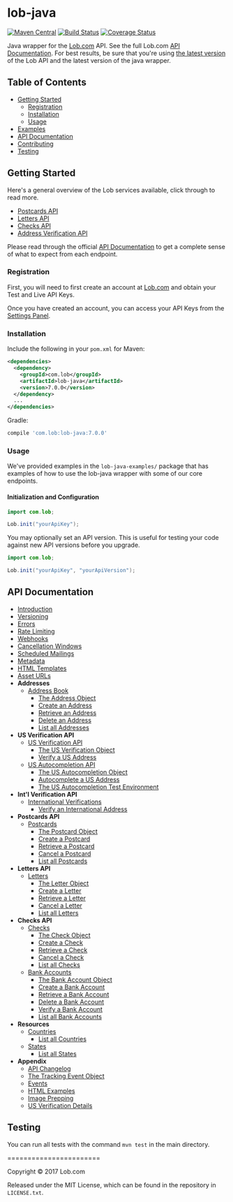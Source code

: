# lob-java

[![Maven Central](https://img.shields.io/maven-central/v/com.lob/lob-java.svg)](http://search.maven.org/#search%7Cga%7C1%7Cg%3A%22com.lob%22%20AND%20a%3A%22lob-java%22)
[![Build Status](https://secure.travis-ci.org/lob/lob-java.svg)](https://travis-ci.org/lob/lob-java)
[![Coverage Status](https://coveralls.io/repos/lob/lob-java/badge.svg?branch=master)](https://coveralls.io/r/lob/lob-java)

Java wrapper for the [Lob.com](http://lob.com) API. See the full Lob.com [API Documentation](https://lob.com/docs/java).  For best results, be sure that you're using [the latest version](https://lob.com/docs/java#version) of the Lob API and the latest version of the java wrapper.

## Table of Contents

- [Getting Started](#getting-started)
  - [Registration](#registration)
  - [Installation](#installation)
  - [Usage](#usage)
- [Examples](#examples)
- [API Documentation](#api-documentation)
- [Contributing](#contributing)
- [Testing](#testing)

## Getting Started

Here's a general overview of the Lob services available, click through to read more.

- [Postcards API](https://lob.com/services/postcards)
- [Letters API](https://lob.com/services/letters)
- [Checks API](https://lob.com/services/checks)
- [Address Verification API](https://lob.com/verification/address)

Please read through the official [API Documentation](#api-documentation) to get a complete sense of what to expect from each endpoint.

### Registration

First, you will need to first create an account at [Lob.com](https://dashboard.lob.com/#/register) and obtain your Test and Live API Keys.

Once you have created an account, you can access your API Keys from the [Settings Panel](https://dashboard.lob.com/#/settings).

### Installation

Include the following in your `pom.xml` for Maven:

```xml
<dependencies>
  <dependency>
    <groupId>com.lob</groupId>
    <artifactId>lob-java</artifactId>
    <version>7.0.0</version>
  </dependency>
  ...
</dependencies>
```

Gradle:

```groovy
compile 'com.lob:lob-java:7.0.0'
```

### Usage

We've provided examples in the `lob-java-examples/` package that has examples of how to use the lob-java wrapper with some of our core endpoints.

#### Initialization and Configuration
```java
import com.lob;

Lob.init("yourApiKey");
```

You may optionally set an API version. This is useful for testing your code against new API versions before you upgrade.
```java
import com.lob;

Lob.init("yourApiKey", "yourApiVersion");
```

## API Documentation

- [Introduction](https://lob.com/docs/java#introduction)
- [Versioning](https://lob.com/docs/java#version)
- [Errors](https://lob.com/docs/java#errors)
- [Rate Limiting](https://lob.com/docs/java#rate-limits)
- [Webhooks](https://lob.com/docs/java#webhooks)
- [Cancellation Windows](https://lob.com/docs/java#cancellation)
- [Scheduled Mailings](https://lob.com/docs/java#scheduled)
- [Metadata](https://lob.com/docs/java#metadata)
- [HTML Templates](https://lob.com/docs/java#templates)
- [Asset URLs](https://lob.com/docs/java#urls)
- **Addresses**
  - [Address Book](https://lob.com/docs/java#addresses)
    - [The Address Object](https://lob.com/docs/java#addresses_object)
    - [Create an Address](https://lob.com/docs/java#addresses_create)
    - [Retrieve an Address](https://lob.com/docs/java#addresses_retrieve)
    - [Delete an Address](https://lob.com/docs/java#addresses_delete)
    - [List all Addresses](https://lob.com/docs/java#addresses_list)
- **US Verification API**
  - [US Verification API](https://lob.com/docs/java#us_verifications)
    - [The US Verification Object](https://lob.com/docs/java#us_verifications_object)
    - [Verify a US Address](https://lob.com/docs/java#us_verifications_create)
  - [US Autocompletion API](https://lob.com/docs/java#us_autocompletions)
    - [The US Autocompletion Object](https://lob.com/docs/java#us_autocompletions_object)
    - [Autocomplete a US Address](https://lob.com/docs/java#us_autocompletions_create)
    - [The US Autocompletion Test Environment](https://lob.com/docs/java#us-autocompletions-test-environment)
- **Int'l Verification API**
  - [International Verifications](https://lob.com/docs/java#intl_verifications)
    - [Verify an International Address](https://lob.com/docs/java#intl_verifications_create)
- **Postcards API**
  - [Postcards](https://lob.com/docs/java#postcards)
    - [The Postcard Object](https://lob.com/docs/java#postcards_object)
    - [Create a Postcard](https://lob.com/docs/java#postcards_create)
    - [Retrieve a Postcard](https://lob.com/docs/java#postcards_retrieve)
    - [Cancel a Postcard](https://lob.com/docs/java#postcards_delete)
    - [List all Postcards](https://lob.com/docs/java#postcards_list)
- **Letters API**
  - [Letters](https://lob.com/docs/java#letters)
    - [The Letter Object](https://lob.com/docs/java#letters_object)
    - [Create a Letter](https://lob.com/docs/java#letters_create)
    - [Retrieve a Letter](https://lob.com/docs/java#letters_retrieve)
    - [Cancel a Letter](https://lob.com/docs/java#letters_delete)
    - [List all Letters](https://lob.com/docs/java#letters_list)
- **Checks API**
  - [Checks](https://lob.com/docs/java#checks)
    - [The Check Object](https://lob.com/docs/java#checks_object)
    - [Create a Check](https://lob.com/docs/java#checks_create)
    - [Retrieve a Check](https://lob.com/docs/java#checks_retrieve)
    - [Cancel a Check](https://lob.com/docs/java#checks_delete)
    - [List all Checks](https://lob.com/docs/java#checks_list)
  - [Bank Accounts](https://lob.com/docs/java#bank-accounts)
    - [The Bank Account Object](https://lob.com/docs/java#bankaccounts_object)
    - [Create a Bank Account](https://lob.com/docs/java#bankaccounts_create)
    - [Retrieve a Bank Account](https://lob.com/docs/java#bankaccounts_retrieve)
    - [Delete a Bank Account](https://lob.com/docs/java#bankaccounts_delete)
    - [Verify a Bank Account](https://lob.com/docs/java#bankaccounts_verify)
    - [List all Bank Accounts](https://lob.com/docs/java#bankaccounts_list)
- **Resources**
  - [Countries](https://lob.com/docs/java#countries)
    - [List all Countries](https://lob.com/docs/java#countries_list)
  - [States](https://lob.com/docs/java#states)
    - [List all States](https://lob.com/docs/java#states_list)
- **Appendix**
  - [API Changelog](https://lob.com/docs/java#changelog)
  - [The Tracking Event Object](https://lob.com/docs/java#tracking_event_object)
  - [Events](https://lob.com/docs/java#events)
  - [HTML Examples](https://lob.com/docs/java#html-examples)
  - [Image Prepping](https://lob.com/docs/java#prepping)
  - [US Verification Details](https://lob.com/docs/java#us_verification_details)


## Testing

You can run all tests with the command `mvn test` in the main directory.

=======================

Copyright &copy; 2017 Lob.com

Released under the MIT License, which can be found in the repository in `LICENSE.txt`.
